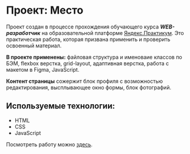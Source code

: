 # Проект: Место
Проект создан в процессе прохождения обучающего курса ***WEB-разработчик*** на образовательной платформе [Яндекс.Практикум](https://practicum.yandex.ru/ "Перейти").
Это практическая работа, которая призвана применить и проверить освоенный материал.

**В проекте применены:** файловая структура и именоваие классов по БЭМ, flexbox верстка, grid-layout, адаптивная верстка, работа с макетом в Figma, JavaScript.

**Контент страницы** сожержит блок профиля с возможностью редактирования, высплывающее окно формы, блок фотографий.

## Используемые технологии:
* HTML
* CSS
* JavaScript

Посмотреть работу можно [здесь](https://pave1an.github.io/mesto/ "Перейти").
